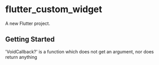 # flutter_custom_widget

A new Flutter project.

## Getting Started

'VoidCallback?' is a function which does not get an argument, nor does return anything